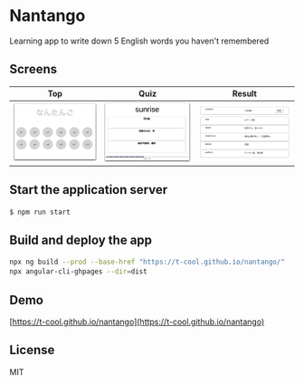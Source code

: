 # Nantango

Learning app to write down 5 English words you haven't remembered

## Screens

| Top | Quiz | Result |
|:---:|:---:|:---:|
|![](screenshots/top.png)|![](screenshots/quiz.png)|![](screenshots/result.png)|


## Start the application server

```bash
$ npm run start
```

## Build and deploy the app

```bash
npx ng build --prod --base-href "https://t-cool.github.io/nantango/"
npx angular-cli-ghpages --dir=dist
```

## Demo

[https://t-cool.github.io/nantango](https://t-cool.github.io/nantango)


## License

MIT
